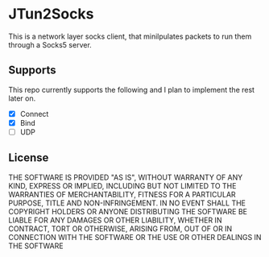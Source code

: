 JTun2Socks
===========

This is a network layer socks client, that minilpulates packets to run them through a Socks5 server.

Supports
-----------
This repo currently supports the following and I plan to implement the rest later on.

- [x] Connect
- [x] Bind
- [ ] UDP

License
-----------
THE SOFTWARE IS PROVIDED "AS IS", WITHOUT WARRANTY OF ANY KIND, EXPRESS OR IMPLIED, INCLUDING BUT NOT LIMITED TO THE WARRANTIES OF MERCHANTABILITY, FITNESS FOR A PARTICULAR PURPOSE, TITLE AND NON-INFRINGEMENT. IN NO EVENT SHALL THE COPYRIGHT HOLDERS OR ANYONE DISTRIBUTING THE SOFTWARE BE LIABLE FOR ANY DAMAGES OR OTHER LIABILITY, WHETHER IN CONTRACT, TORT OR OTHERWISE, ARISING FROM, OUT OF OR IN CONNECTION WITH THE SOFTWARE OR THE USE OR OTHER DEALINGS IN THE SOFTWARE
